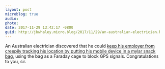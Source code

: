 ```yaml
---
layout: post
microblog: true
audio: 
photo: 
date: 2017-11-29 13:42:17 -0800
guid: http://jbwhaley.micro.blog/2017/11/29/an-australian-electrician.html
---
```

An Australian electrician discovered that he could [keep his employer from creepily tracking his location by putting his mobile device in a mylar snack bag](https://arstechnica.com/information-technology/2017/11/australian-man-uses-snack-bags-as-faraday-cage-to-block-tracking-by-employer/), using the bag as a Faraday cage to block GPS signals. Congratulations to you, sir.
